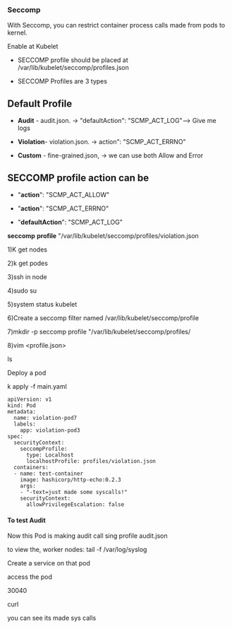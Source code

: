 ###  Seccomp
With Seccomp, you can restrict container process calls made from pods to kernel.

Enable at Kubelet

- SECCOMP profile should be placed at /var/lib/kubelet/seccomp/profiles.json

- SECCOMP Profiles are 3 types

## Default Profile

- **Audit** -      audit.json.              → "defaultAction": "SCMP_ACT_LOG"--> Give me logs

- **Violation**-   violation.json.        → action": "SCMP_ACT_ERRNO"

- **Custom** -  fine-grained.json, ->  we can use both Allow and Error 

## SECCOMP profile action can be

- "**action**":        "SCMP_ACT_ALLOW"

- "**action**":        "SCMP_ACT_ERRNO"

- "**defaultAction**": "SCMP_ACT_LOG"


**seccomp** **profile** "/var/lib/kubelet/seccomp/profiles/violation.json

1)K get nodes

2)k get podes

3)ssh in node

4)sudo su 

5)system status kubelet 

6)Create a seccomp filter named /var/lib/kubelet/seccomp/profile

7)mkdir -p seccomp profile "/var/lib/kubelet/seccomp/profiles/

8)vim <profile.json>

ls 

 

Deploy a pod 

k apply -f main.yaml 


```t
apiVersion: v1
kind: Pod
metadata:
  name: violation-pod7
  labels:
    app: violation-pod3
spec:
  securityContext:
    seccompProfile:
      type: Localhost
      localhostProfile: profiles/violation.json
  containers:
  - name: test-container
    image: hashicorp/http-echo:0.2.3
    args:
    - "-text=just made some syscalls!"
    securityContext:
      allowPrivilegeEscalation: false
 ```

#### To test Audit 

Now this Pod is making audit call sing profile audit.json 

to view the, worker nodes: tail -f /var/log/syslog 

Create a service on that pod 

access the pod 

<IP>30040

curl 

you can see its made sys calls 
